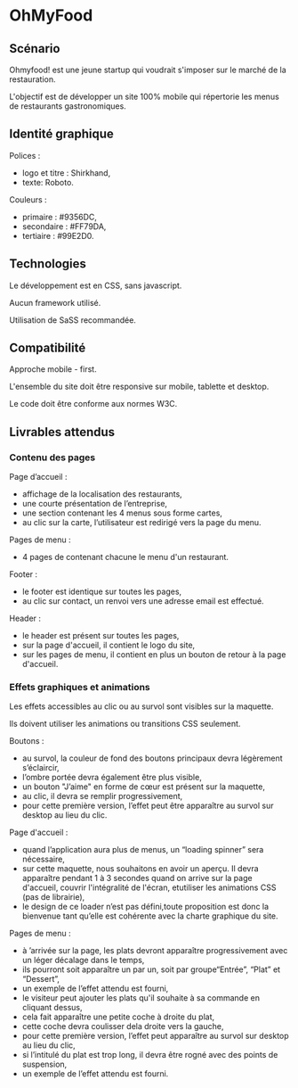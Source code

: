 # OhMyFood

## Scénario

Ohmyfood! est une jeune startup qui voudrait s'imposer sur le marché de la restauration.

L'objectif est de développer un site 100% mobile qui répertorie les menus de restaurants gastronomiques.


## Identité graphique

Polices :
* logo et titre : Shirkhand,
* texte: Roboto.

Couleurs :
* primaire : #9356DC,
* secondaire : #FF79DA,
* tertiaire : #99E2D0.

## Technologies

Le développement est en CSS, sans javascript.

Aucun framework utilisé.

Utilisation de SaSS recommandée.

## Compatibilité

Approche mobile - first.

L'ensemble du site doit être responsive sur mobile, tablette et desktop.

Le code doit être conforme aux normes W3C.


## Livrables attendus

### Contenu des pages

Page d’accueil :

* affichage de la localisation des restaurants,
* une courte présentation de l’entreprise,
* une section contenant les 4 menus sous forme cartes,
* au clic sur la carte, l’utilisateur est redirigé vers la page du menu.


Pages de menu :

* 4 pages de contenant chacune le menu d'un restaurant.

Footer :

* le footer est identique sur toutes les pages,
* au clic sur contact, un renvoi vers une adresse email est effectué.

Header :

* le header est présent sur toutes les pages,
* sur la page d'accueil, il contient le logo du site,
* sur les pages de menu, il contient en plus un bouton de retour à la page d'accueil.


### Effets graphiques et animations

Les effets accessibles au clic ou au survol sont visibles sur la maquette.

Ils doivent utiliser les animations ou transitions CSS seulement.


Boutons :

* au survol, la couleur de fond des boutons principaux devra légèrement s’éclaircir,
* l’ombre portée devra également être plus visible,
* un bouton "J’aime" en forme de cœur est présent sur la maquette,
* au clic, il devra se remplir progressivement,
* pour cette première version, l’effet peut être apparaître au survol sur desktop au lieu du clic.


Page d'accueil :

* quand l’application aura plus de menus, un “loading spinner” sera nécessaire,
* sur cette maquette, nous souhaitons en avoir un aperçu. Il devra apparaître pendant 1 à 3 secondes quand on arrive sur la page d'accueil, couvrir l'intégralité de l'écran, etutiliser les animations CSS (pas de librairie),
* le design de ce loader n’est pas défini,toute proposition est donc la bienvenue tant qu’elle est cohérente avec la charte graphique du site.

Pages de menu :
* à ’arrivée sur la page, les plats devront apparaître progressivement avec un léger décalage dans le temps,
* ils pourront soit apparaître un par un, soit par groupe“Entrée”, “Plat” et “Dessert”, 
* un exemple de l’effet attendu est fourni,
* le visiteur peut ajouter les plats qu'il souhaite à sa commande en cliquant dessus,
* cela fait apparaître une petite coche à droite du plat,
* cette coche devra coulisser dela droite vers la gauche,
* pour cette première version, l’effet peut apparaître au survol sur desktop au lieu du clic, 
* si l’intitulé du plat est trop long, il devra être rogné avec des points de suspension, 
* un exemple de l’effet attendu est fourni.